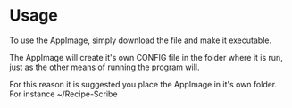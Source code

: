 # Usage

To use the AppImage, simply download the file and make it executable.

The AppImage will create it's own CONFIG file in the folder where it is run,
just as the other means of running the program will.

For this reason it is suggested you place the AppImage in it's own folder.
For instance ~/Recipe-Scribe

